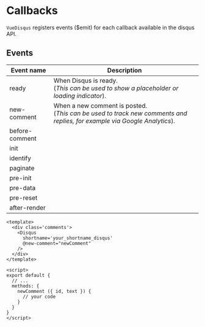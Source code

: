 # Callbacks

`VueDisqus` registers events ($emit) for each callback available in the disqus API.

## Events

| Event name     | Description                                                                              | 
| -------------- | ---------------------------------------------------------------------------------------- |
| ready          | When Disqus is ready. <br> (*This can be used to show a placeholder or loading indicator*).      |
| new-comment    | When a new comment is posted. <br> (*This can be used to track new comments and replies, for example via Google Analytics*).  |
| before-comment | 
| init           | 
| identify       | 
| paginate       | 
| pre-init       | 
| pre-data       | 
| pre-reset      | 
| after-render   | 

```vue
<template>
  <div class='comments'>
    <Disqus
      shortname='your_shortname_disqus'
      @new-comment="newComment"
    />
  </div>
</template>

<script>
export default {
  // ...
  methods: {
    newComment ({ id, text }) {
      // your code
    }
  }
}
</script>
```